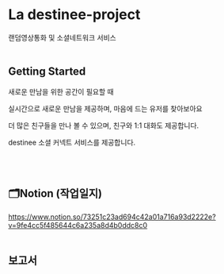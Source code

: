 # La destinee-project
랜덤영상통화 및 소셜네트워크 서비스 <br><br>

## Getting Started ##
새로운 만남을 위한 공간이 필요할 때

실시간으로 새로운 만남을 제공하며, 마음에 드는 유저를 찾아보아요

더 많은 친구들을 만나 볼 수 있으며, 친구와 1:1 대화도 제공합니다.

destinee 소셜 커넥트 서비스를 제공합니다.

<br><br>


## 🗂Notion (작업일지) ## 
https://www.notion.so/73251c23ad694c42a01a716a93d2222e?v=9fe4cc5f485644c6a235a8d4b0ddc8c0
<br><br>

## 보고서 ##
